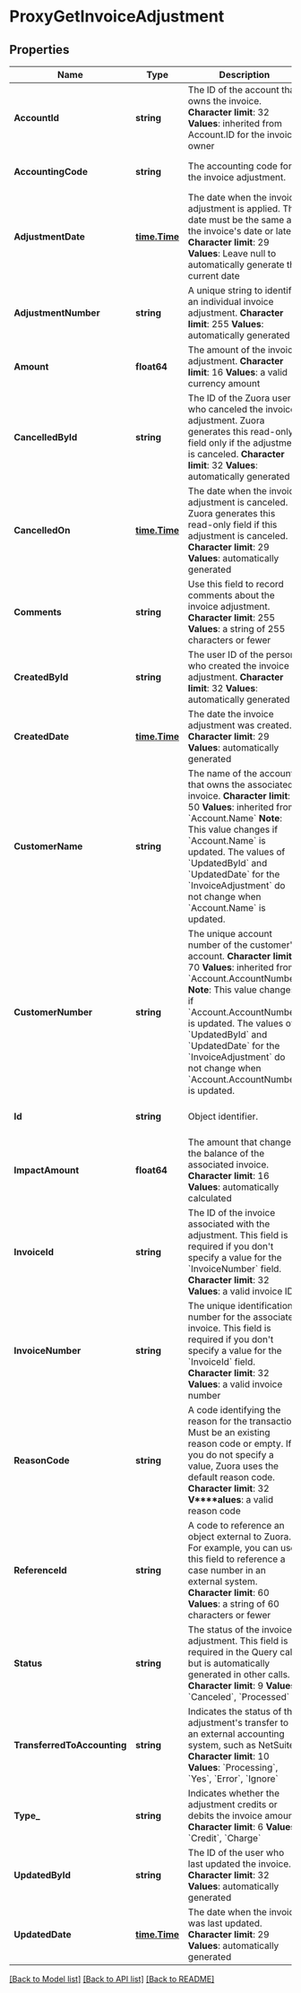 # ProxyGetInvoiceAdjustment

## Properties
Name | Type | Description | Notes
------------ | ------------- | ------------- | -------------
**AccountId** | **string** |  The ID of the account that owns the invoice. **Character limit**: 32 **Values**: inherited from Account.ID for the invoice owner  | [optional] [default to null]
**AccountingCode** | **string** | The accounting code for the invoice adjustment.  | [optional] [default to null]
**AdjustmentDate** | [**time.Time**](time.Time.md) |  The date when the invoice adjustment is applied. This date must be the same as the invoice&#39;s date or later. **Character limit**: 29 **Values**: Leave null to automatically generate the current date  | [optional] [default to null]
**AdjustmentNumber** | **string** |  A unique string to identify an individual invoice adjustment. **Character limit**: 255 **Values**: automatically generated  | [optional] [default to null]
**Amount** | **float64** |  The amount of the invoice adjustment. **Character limit**: 16 **Values**: a valid currency amount  | [optional] [default to null]
**CancelledById** | **string** |  The ID of the Zuora user who canceled the invoice adjustment. Zuora generates this read-only field only if the adjustment is canceled. **Character limit**: 32 **Values**: automatically generated  | [optional] [default to null]
**CancelledOn** | [**time.Time**](time.Time.md) |  The date when the invoice adjustment is canceled. Zuora generates this read-only field if this adjustment is canceled. **Character limit**: 29 **Values**: automatically generated  | [optional] [default to null]
**Comments** | **string** |  Use this field to record comments about the invoice adjustment. **Character limit**: 255 **Values**: a string of 255 characters or fewer  | [optional] [default to null]
**CreatedById** | **string** |  The user ID of the person who created the invoice adjustment. **Character limit**: 32 **Values**: automatically generated  | [optional] [default to null]
**CreatedDate** | [**time.Time**](time.Time.md) |  The date the invoice adjustment was created. **Character limit**: 29 **Values**: automatically generated  | [optional] [default to null]
**CustomerName** | **string** |  The name of the account that owns the associated invoice.  **Character limit**: 50  **Values**: inherited from &#x60;Account.Name&#x60;  **Note**: This value changes if &#x60;Account.Name&#x60; is updated. The values of &#x60;UpdatedById&#x60; and &#x60;UpdatedDate&#x60; for the &#x60;InvoiceAdjustment&#x60; do not change when &#x60;Account.Name&#x60; is updated.  | [optional] [default to null]
**CustomerNumber** | **string** |  The unique account number of the customer&#39;s account.  **Character limit**: 70  **Values**: inherited from &#x60;Account.AccountNumber&#x60;  **Note**: This value changes if &#x60;Account.AccountNumber&#x60; is updated. The values of &#x60;UpdatedById&#x60; and &#x60;UpdatedDate&#x60; for the &#x60;InvoiceAdjustment&#x60; do not change when &#x60;Account.AccountNumber&#x60; is updated.  | [optional] [default to null]
**Id** | **string** | Object identifier. | [optional] [default to null]
**ImpactAmount** | **float64** |  The amount that changes the balance of the associated invoice. **Character limit**: 16 **Values**: automatically calculated  | [optional] [default to null]
**InvoiceId** | **string** |  The ID of the invoice associated with the adjustment. This field is required if you don&#39;t specify a value for the &#x60;InvoiceNumber&#x60; field. **Character limit**: 32 **Values**: a valid invoice ID  | [optional] [default to null]
**InvoiceNumber** | **string** |  The unique identification number for the associated invoice. This field is required if you don&#39;t specify a value for the &#x60;InvoiceId&#x60; field. **Character limit**: 32 **Values**: a valid invoice number  | [optional] [default to null]
**ReasonCode** | **string** |  A code identifying the reason for the transaction. Must be an existing reason code or empty. If you do not specify a value, Zuora uses the default reason code. **Character limit**: 32 **V****alues**: a valid reason code  | [optional] [default to null]
**ReferenceId** | **string** |  A code to reference an object external to Zuora. For example, you can use this field to reference a case number in an external system. **Character limit**: 60 **Values**: a string of 60 characters or fewer  | [optional] [default to null]
**Status** | **string** |  The status of the invoice adjustment. This field is required in the Query call, but is automatically generated in other calls. **Character limit**: 9 **Values**: &#x60;Canceled&#x60;, &#x60;Processed&#x60;  | [optional] [default to null]
**TransferredToAccounting** | **string** |  Indicates the status of the adjustment&#39;s transfer to an external accounting system, such as NetSuite. **Character limit**: 10 **Values**: &#x60;Processing&#x60;, &#x60;Yes&#x60;, &#x60;Error&#x60;, &#x60;Ignore&#x60;  | [optional] [default to null]
**Type_** | **string** |  Indicates whether the adjustment credits or debits the invoice amount. **Character limit**: 6 **Values**: &#x60;Credit&#x60;, &#x60;Charge&#x60;  | [optional] [default to null]
**UpdatedById** | **string** |  The ID of the user who last updated the invoice. **Character limit**: 32 **Values**: automatically generated  | [optional] [default to null]
**UpdatedDate** | [**time.Time**](time.Time.md) |  The date when the invoice was last updated. **Character limit**: 29 **Values**: automatically generated  | [optional] [default to null]

[[Back to Model list]](../README.md#documentation-for-models) [[Back to API list]](../README.md#documentation-for-api-endpoints) [[Back to README]](../README.md)


